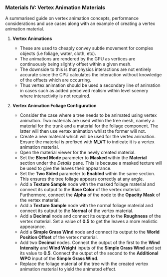 ### Materials IV: Vertex Animation Materials

A summarised guide on vertex animation concepts, performance considerations and use cases along with an example of creating a vertex animation material.

1. **Vertex Animations**
   * These are used to cheaply convey subtle movement for complex objects (i.e foliage, water, cloth, etc).
   * The animations are rendered by the GPU as vertices are continuously being slightly offset within a given mesh.
   * The downside to this is that physics interactions are not entirely accurate since the CPU calculates the interaction without knowledge of the offsets which are occurring.
   * Thus vertex animation should be used a secondary line of animation in cases such as added perceived realism within level scenery where interactivity is not required.

2. **Vertex Animation Foliage Configuration**
   * Consider the case where a tree needs to be animated using vertex animation. Two materials are used within the tree mesh, namely a material for the trunk and a material for the foliage component. The latter will then use vertex animation whilst the former will not.
   * Create a new material which will be used for the vertex animation. Ensure the material is prefixed with **M_VT** to indicate it is a vertex animation material.
   * Open the material viewer for the newly created material.
   * Set the **Blend Mode** parameter to **Masked** within the **Material** section under the *Details* pane. This is because a masked texture will be used to give the leaves their appearance.
   * Set the **Two Sided** parameter to **Enabled** within the same section. This ensures the tree foliage appears correctly at any angle.
   * Add a **Texture Sample** node with the masked foliage material and connect its output to the **Base Color** of the vertex material. Furthermore, connect the **Alpha** of the node to the **Opacity Mask** of the vertex material.
   * Add a **Texture Sample** node with the normal foliage material and connect its output to the **Normal** of the vertex material.
   * Add a **Decimal** node and connect its output to the **Roughness** of the vertex material. Set a value of **0.5** to get the leaves a more realistic appearance.
   * Add a **Simple Grass Wind** node and connect its output to the **World Position Offset** of the vertex material.
   * Add two **Decimal** nodes. Connect the output of the first to the **Wind Intensity** and **Wind Weight** inputs of the **Simple Grass Wind** and set its value to **0.5**. Connect the output of the second to the **Additional WPO** input of the **Simple Grass Wind**.
   * Replace the foliage material of the tree with the created vertex animation material to yield the animated effect.